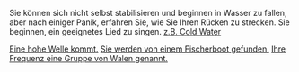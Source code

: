 Sie können sich nicht selbst stabilisieren und beginnen in Wasser zu fallen, aber nach einiger Panik, erfahren Sie, wie Sie Ihren Rücken zu strecken.
Sie beginnen, ein geeignetes Lied zu singen. [z.B. Cold Water](https://www.youtube.com/watch?v=a59gmGkq_pw)

[Eine hohe Welle kommt.](Welle/welle.md)
[Sie werden von einem Fischerboot gefunden.](Fischerboot/fischer-boot.md)
[Ihre Frequenz eine Gruppe von Walen genannt.](Walen/walen.md)
